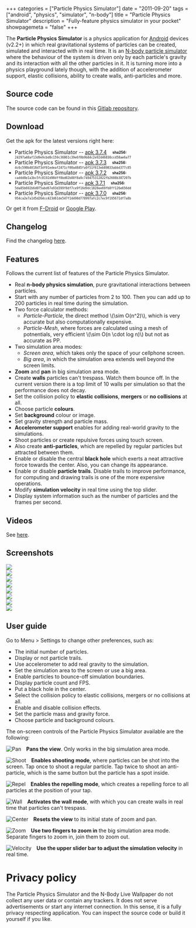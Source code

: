 +++
categories = ["Particle Physics Simulator"]
date = "2011-09-20"
tags = ["android", "physics", "simulator", "n-body"]
title = "Particle Physics Simulator"
description = "Fully-feature physics simulator in your pocket"
showpagemeta = "false"
+++

<!-- Loading MathJax -->
<script type="text/javascript" id="MathJax-script" async src="/js/mathjax3.js"></script>

The **Particle Physics Simulator** is a physics application for [Android](http://www.android.com/) devices (v2.2+) in which real gravitational systems of particles can be created, simulated and interacted with in real time. It is an [N-body particle simulator](http://en.wikipedia.org/wiki/N-body_simulation) where the behaviour of the system is driven only by each particle's gravity and its interaction with all the other particles in it. It is turning more into a physics playground lately though, with the addition of accelerometer support, elastic collisions, ability to create walls, anti-particles and more.

## Source code

The source code can be found in this <i class="fa fa-gitlab"></i> [Gitlab repository](https://gitlab.com/langurmonkey/particle-physics-sim).

## Download

Get the apk for the latest versions right here:

-  Particle Physics Simulator -- [apk 3.7.4](/apk/pps/nbodyandroid-3.7.4.apk) &nbsp;&nbsp; <sub><sup>**sha256:** `24297a48af13d9e9cbd8c159c36861c39e6f0b9b84c2e92d46838ccd58ae6a77`</sup></sub>
-  Particle Physics Simulator -- [apk 3.7.3](/apk/pps/nbodyandroid-3.7.3.apk) &nbsp;&nbsp; <sub><sup>**sha256:** `4c6c598b4018d73df01edeaf2471cf00a4845fa9f51f613eb89833abbd377c85`</sup></sub>
-  Particle Physics Simulator -- [apk 3.7.2](/apk/pps/nbodyandroid-3.7.2.apk) &nbsp;&nbsp; <sub><sup>**sha256:** `caddd8e1a3bc5fc8192d90dff8bd02b88f8a9c749475312822fb2608b387207b`</sup></sub>
-  Particle Physics Simulator -- [apk 3.7.1](/apk/pps/nbodyandroid-3.7.1.apk) &nbsp;&nbsp; <sub><sup>**sha256:** `5da85b692b6d075abd67e93d399f8df7ce9f16d9dc1828ee69fb8ff126e656dd`</sup></sub>
-  Particle Physics Simulator -- [apk 3.7.0](/apk/pps/nbodyandroid-3.7.0.apk) &nbsp;&nbsp; <sub><sup>**sha256:** `954ca2e7a1d5d264cc423d61de547f14498d778997afc2c7ec9f195671df7a8b`</sup></sub>

Or get it from [F-Droid](https://f-droid.org/en/packages/com.tss.android/) or [Google Play](https://play.google.com/store/apps/details?id=com.tss.android).

## Changelog

Find the changelog [here](/pps/changelog).

## Features

Follows the current list of features of the Particle Physics Simulator.

*   Real **n-body physics simulation**, pure gravitational interactions between particles.
*   Start with any number of particles from 2 to 100. Then you can add up to 200 particles in real time during the simulation.
*   Two force calculator methods:
    *   _Particle-Particle_, the direct method \\(\sim O(n^2)\\), which is very accurate but also computationally expensive.
    *   _Particle-Mesh_, where forces are calculated using a mesh of potnentials, very efficient \\(\sim O(n \cdot log n)\\) but not as accurate as PP.
*   Two simulation area modes:
    *   _Screen area_, which takes only the space of your cellphone screen.
    *   _Big area_, in which the simulation area extends well beyond the screen limits.
*   **Zoom** and **pan** in big simulation area mode.
*   Create **walls** particles can't trespass. Watch them bounce off. In the current version there is a top limit of 10 walls per simulation so that the performance does not decay.
*   Set the collision policy to **elastic collisions**, **mergers** or **no collisions** at all.
*   Choose particle **colours**.
*   Set **background** colour or image.
*   Set gravity strength and particle mass.
*   **Accelerometer support** enables for adding real-world gravity to the simulations.
*   Shoot particles or create repulsive forces using touch screen.
*   Also create **anti-particles**, which are repelled by regular particles but attracted between them.
*   Enable or disable the central **black hole** which exerts a neat attractive force towards the center. Also, you can change its appearance.
*   Enable or disable **particle trails**. Disable trails to improve performance, for computing and drawing trails is one of the more expensive operations.
*   Modify **simulation velocity** in real time using the top slider.
*   Display system information such as the number of particles and the frames per second.

## Videos

See [here](/pps/videos).


## Screenshots


<div class="row">
  <div class="column">
    <a href="/img/pps/screenshots/particles01.png" style="float:left"><img src="/img/pps/screenshots/small/particles01.png" /></a>
  </div>
  <div class="column">
    <a href="/img/pps/screenshots/particles02.png" style="float:left"><img src="/img/pps/screenshots/small/particles02.png" /></a>
  </div>
  <div class="column">
    <a href="/img/pps/screenshots/particles03.png" style="float:left"><img src="/img/pps/screenshots/small/particles03.png" /></a>
  </div>
  <div class="column">
    <a href="/img/pps/screenshots/particles04.png" style="float:left"><img src="/img/pps/screenshots/small/particles04.png" /></a>
  </div>
</div>
<div class="row">
  <div class="column">
    <a href="/img/pps/screenshots/particles05.png" style="float:left"><img src="/img/pps/screenshots/small/particles05.png" /></a>
  </div>
  <div class="column">
    <a href="/img/pps/screenshots/particles06.png" style="float:left"><img src="/img/pps/screenshots/small/particles06.png" /></a>
  </div>
  <div class="column">
    <a href="/img/pps/screenshots/particles07.png" style="float:left"><img src="/img/pps/screenshots/small/particles07.png" /></a>
  </div>
  <div class="column">
    <a href="/img/pps/screenshots/particles08.png" style="float:left"><img src="/img/pps/screenshots/small/particles08.png" /></a>
  </div>
</div>

## User guide

Go to Menu > Settings to change other preferences, such as:

*   The initial number of particles.
*   Display or not particle trails.
*   Use accelerometer to add real gravity to the simulation.
*   Set the simulation area to the screen or use a big area.
*   Enable particles to bounce-off simulation boundaries.
*   Display particle count and FPS.
*   Put a black hole in the center.
*   Select the collision policy to elastic collisions, mergers or no collisions at all.
*   Enable and disable collision effects.
*   Set the particle mass and gravity force.
*   Choose particle and background colours.


The on-screen controls of the Particle Physics Simulator available are the following:


<img src="/img/pps/pan.png" title="Pan" style="margin-left: 0; margin-right: 1em; float: left"></img>
**Pans the view**. Only works in the big simulation area mode.

<img src="/img/pps/shoot.png" title="Shoot" style="margin-left: 0; margin-right: 1em; float: left"></img>
**Enables shooting mode**, where particles can be shot into the screen. Tap once to shoot a regular particle. Tap twice to shoot an anti-particle, which is the same button but the particle has a spot inside.

<img src="/img/pps/repel.png" title="Repel" style="margin-left: 0; margin-right: 1em; float: left"></img>
**Enables the repelling mode**, which creates a repelling force to all particles at the position of your tap.

<img src="/img/pps/wall.png" title="Wall" style="margin-left: 0; margin-right: 1em; float: left"></img>
**Activates the wall mode**, with which you can create walls in real time that particles can't trespass.

<img src="/img/pps/center.png" title="Center" style="margin-left: 0; margin-right: 1em; float: left"></img>
**Resets the view** to its initial state of zoom and pan.

<img src="/img/pps/zoom.png" title="Zoom" style="margin-left: 0; margin-right: 1em; float: left"></img>
**Use two fingers to zoom in** the big simulation area mode. Separate fingers to zoom in, join them to zoom out.

<img src="/img/pps/velocity.png" title="Velocity" style="margin-left: 0; margin-right: 1em; float: left"></img>
**Use the upper slider bar to adjust the simulation velocity** in real time.

<a href="#privacy-polciy"></a>

# Privacy policy

The Particle Physics Simulator and the N-Body Live Wallpaper do not collect any user data or contain any trackers. It does not serve advertisements or start any internet connection. In this sense, it is a fully privacy respecting application. You can inspect the source code or build it yourself if you like.
